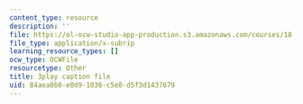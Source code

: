 ```yaml
---
content_type: resource
description: ''
file: https://ol-ocw-studio-app-production.s3.amazonaws.com/courses/18-01sc-single-variable-calculus-fall-2010/84aea860e0d91036c5e8d5f3d1437679_owkMzpN8WDc.srt
file_type: application/x-subrip
learning_resource_types: []
ocw_type: OCWFile
resourcetype: Other
title: 3play caption file
uid: 84aea860-e0d9-1036-c5e8-d5f3d1437679
---
```

